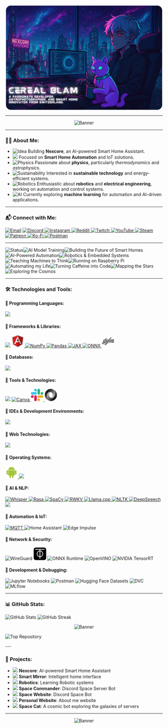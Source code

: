 <p align="center">
  <img src="IMG_2085.webp" alt="Banner" style="max-width:100%;">
</p>

---

<p align="center">
  <img src="https://iili.io/3cD2hjS.png" alt="Banner" style="max-width:100%;">
</p>

---

<h3 align="left">🧑‍💻 About Me:</h3>
<ul>
   <li>
    <img src="https://img.icons8.com/neon/40/000000/idea.png" alt="Idea" width="20" height="20"/>
    Building <strong>Nexcore</strong>, an AI-powered Smart Home Assistant.
  </li>
  <li>
  <img src="https://img.icons8.com/fluency/48/smart-home-automation.png" width="20"/>
  Focused on <strong>Smart Home Automation</strong> and IoT solutions.
  </li>
  <li>
    <img src="https://img.icons8.com/color/20/physics.png" alt="Physics"/>
    Passionate about <strong>physics</strong>, particularly <em>thermodynamics</em> and <em>astrophysics</em>.
  </li>
  <li>
    <img src="https://img.icons8.com/color/20/earth-planet.png" alt="Sustainability"/>
    Interested in <strong>sustainable technology</strong> and energy-efficient systems.
  </li>
  <li>
    <img src="https://img.icons8.com/neon/40/000000/robot.png" alt="Robotics" width="20" height="20"/>
    Enthusiastic about <strong>robotics</strong> and <strong>electrical engineering</strong>, working on automation and control systems.
  </li>
  <li>
    <img src="https://img.icons8.com/color/20/artificial-intelligence.png" alt="AI"/>
    Currently exploring <strong>machine learning</strong> for automation and AI-driven applications.
  </li>
</ul>

---

<h3 align="left">📬 Connect with Me:</h3>
<p align="left">
  <a href="mailto:cerealblam@gmail.com"><img src="https://img.shields.io/badge/Email-D14836?style=for-the-badge&logo=gmail&logoColor=white" alt="Email"/></a>
  <!-- Discord -->
  <a href="https://discord.gg/53b6rygmKd" target="_blank">
    <img src="https://img.shields.io/badge/Discord-5865F2?style=for-the-badge&logo=discord&logoColor=white" alt="Discord"/>
  </a>

  <!-- Instagram -->
  <a href="https://instagram.com/cereal__yt" target="_blank">
    <img src="https://img.shields.io/badge/Instagram-E4405F?style=for-the-badge&logo=instagram&logoColor=white" alt="Instagram"/>
  </a>

  <!-- Reddit -->
  <a href="https://www.reddit.com/user/Intelligent-Yak-8177" target="_blank">
    <img src="https://img.shields.io/badge/Reddit-FF4500?style=for-the-badge&logo=reddit&logoColor=white" alt="Reddit"/>
  </a>

  <!-- Twitch -->
  <a href="https://twitch.tv/Cereal__yt" target="_blank">
    <img src="https://img.shields.io/badge/Twitch-9146FF?style=for-the-badge&logo=twitch&logoColor=white" alt="Twitch"/>
  </a>

  <!-- YouTube -->
  <a href="https://www.youtube.com/@cerealyt3405" target="_blank">
    <img src="https://img.shields.io/badge/YouTube-FF0000?style=for-the-badge&logo=youtube&logoColor=white" alt="YouTube"/>
  </a>

  <!-- Steam -->
  <a href="https://steamcommunity.com/profiles/76561199380441887" target="_blank">
    <img src="https://img.shields.io/badge/Steam-171A21?style=for-the-badge&logo=steam&logoColor=white" alt="Steam"/>
  </a>

  <!-- Patreon -->
  <a href="https://www.patreon.com/CerealYT" target="_blank">
    <img src="https://img.shields.io/badge/Patreon-F96854?style=for-the-badge&logo=patreon&logoColor=white" alt="Patreon"/>
  </a>

  <!-- Ko-Fi -->
  <a href="https://ko-fi.com/cerealblam" target="_blank">
    <img src="https://img.shields.io/badge/Ko--Fi-FF5E5B?style=for-the-badge&logo=kofi&logoColor=white" alt="Ko-Fi"/>
  </a>

  <!-- Postman -->
  <a href="https://www.postman.com/cerealyt" target="_blank">
    <img src="https://img.shields.io/badge/Postman-FF6C37?style=for-the-badge&logo=postman&logoColor=white" alt="Postman"/>
  </a>
</p>

---

![Status](https://img.shields.io/badge/Status-Building_Nexcore-brightgreen?style=for-the-badge)![AI Model Training](https://img.shields.io/badge/AI_Model-Training-blue?style=for-the-badge&logo=openai)![Building the Future of Smart Homes](https://img.shields.io/badge/Building-Smart_Home_AI-green?style=for-the-badge&logo=iot)![AI-Powered Automation](https://img.shields.io/badge/AI_Powered-Automation-blue?style=for-the-badge&logo=robotframework)![Robotics & Embedded Systems](https://img.shields.io/badge/Robotics-Embedded_Systems-lightgrey?style=for-the-badge&logo=raspberrypi)![Teaching Machines to Think](https://img.shields.io/badge/Teaching_Machines-To_Think-darkblue?style=for-the-badge&logo=pytorch)![Running on Raspberry Pi](https://img.shields.io/badge/Running_on-Raspberry_Pi-darkred?style=for-the-badge&logo=raspberrypi)![Automating my Life](https://img.shields.io/badge/Automating-My_Life-blue?style=for-the-badge&logo=home-assistant)![Turning Caffeine into Code](https://img.shields.io/badge/Turning_Caffeine-Into_Code-brown?style=for-the-badge&logo=coffeescript)![Mapping the Stars](https://img.shields.io/badge/Mapping-the_Stars-ffcc00?style=for-the-badge&logo=spacex)![Exploring the Cosmos](https://img.shields.io/badge/Exploring-the_Cosmos-blueviolet?style=for-the-badge&logo=nasa)

---
<h3 align="left">🛠️ Technologies and Tools:</h3>

<h4>🔹 Programming Languages:</h4>
<p>
  <img src="https://skillicons.dev/icons?i=python,java,javascript,typescript,cpp,cs,ruby,rust,swift,kotlin,fortran,latex"/>
</p>

<h4>🔹 Frameworks & Libraries:</h4>
<p>
  <img src="https://skillicons.dev/icons?i=react,angular,vue,alpinejs,electron,tensorflow,pytorch,sklearn"/>
<a href="https://angularjs.org/" target="_blank" rel="noreferrer">
    <img src="https://raw.githubusercontent.com/devicons/devicon/master/icons/angularjs/angularjs-original.svg" alt="AngularJS" width="40" height="40"/>
<a href="https://numpy.org/" target="_blank">
    <img src="https://upload.wikimedia.org/wikipedia/commons/3/31/NumPy_logo_2020.svg" alt="NumPy" width="40" height="40"/>
  </a>
  <a href="https://pandas.pydata.org/" target="_blank">
    <img src="https://upload.wikimedia.org/wikipedia/commons/e/ed/Pandas_logo.svg" alt="Pandas" width="40" height="40"/>
  </a>
  <a href="https://jax.readthedocs.io/en/latest/" target="_blank" rel="noreferrer">
    <img src="https://upload.wikimedia.org/wikipedia/commons/thumb/8/86/Google_JAX_logo.svg/1200px-Google_JAX_logo.svg.png" alt="JAX" width="40" height="40"/>
  </a>
<a href="https://onnx.ai/" target="_blank" rel="noreferrer">
    <img src="https://raw.githubusercontent.com/simple-icons/simple-icons/develop/icons/onnx.svg" alt="ONNX" width="40" height="40"/>
</a>
  <a href="https://stylus-lang.com/" target="_blank" rel="noreferrer">
    <img src="https://raw.githubusercontent.com/devicons/devicon/master/icons/stylus/stylus-original.svg" alt="Stylus" width="40" height="40"/>
  </a>
</p>
  
<h4>🔹 Databases:</h4>
<p>
  <img src="https://skillicons.dev/icons?i=mysql,sqlite"/>
</p>

<h4>🔹 Tools & Technologies:</h4>
<p>
  <img src="https://skillicons.dev/icons?i=arduino,raspberrypi,figma,nodejs,php,git,docker,codepen,stackoverflow,markdown,openstack"/>
<a href="https://www.canva.com/" target="_blank" rel="noreferrer">
    <img src="https://cdn.jsdelivr.net/gh/devicons/devicon@latest/icons/canva/canva-original.svg" alt="Canva" width="40" height="40"/>
  </a>
  <a href="https://slack.com/" target="_blank" rel="noreferrer">
    <img src="https://raw.githubusercontent.com/devicons/devicon/master/icons/slack/slack-original.svg" alt="Slack" width="40" height="40"/>
  </a>
  <a href="https://json.org/" target="_blank" rel="noreferrer">
    <img src="https://raw.githubusercontent.com/devicons/devicon/master/icons/json/json-original.svg" alt="JSON" width="40" height="40"/>
  </a>
</p>

<h4>🔹 IDEs & Development Environments:</h4>
<p>
  <img src="https://skillicons.dev/icons?i=vscode,visualstudio,unreal,unity,blender,pycharm,atom,bash,debian,ubuntu"/>
</p>

<h4>🔹 Web Technologies:</h4>
<p>
  <img src="https://skillicons.dev/icons?i=html,css,sass"/>
</p>

<h4>🔹 Operating Systems:</h4>
<p>
  <a href="https://www.android.com/" target="_blank" rel="noreferrer">
    <img src="https://raw.githubusercontent.com/devicons/devicon/master/icons/android/android-original.svg" alt="Android" width="40" height="40"/>
  </a>
  <img src="https://skillicons.dev/icons?i=apple,windows,linux,arch"/>
</p>

<h4>🔸 AI & NLP:</h4>
<p>
  <a href="https://openai.com/research/whisper" target="_blank" rel="noreferrer"> 
    <img src="https://raw.githubusercontent.com/simple-icons/simple-icons/develop/icons/openai.svg" alt="Whisper" width="40" height="40"/>
</a>
<a href="https://rasa.com/" target="_blank" rel="noreferrer"> 
    <img src="https://raw.githubusercontent.com/simple-icons/simple-icons/develop/icons/rasa.svg" alt="Rasa" width="40" height="40"/>
</a>
  <a href="https://spacy.io/" target="_blank" rel="noreferrer"> 
    <img src="https://upload.wikimedia.org/wikipedia/commons/8/88/SpaCy_logo.svg" alt="SpaCy" width="40" height="40"/>
  </a>
  <a href="https://github.com/BlinkDL/RWKV-LM" target="_blank" rel="noreferrer">
    <img src="https://avatars.githubusercontent.com/u/87856168?s=200&v=4" alt="RWKV" width="40" height="40"/>
</a>
<a href="https://github.com/ggerganov/llama.cpp" target="_blank" rel="noreferrer">
    <img src="https://avatars.githubusercontent.com/u/123935472?s=200&v=4" alt="Llama.cpp" width="40" height="40"/>
</a>
 <a href="https://www.nltk.org/" target="_blank" rel="noreferrer">
    <img src="https://miro.medium.com/v2/resize:fit:592/1*YM2HXc7f4v02pZBEO8h-qw.png" alt="NLTK" width="40" height="40"/>
  </a>
  <a href="https://deepspeech.readthedocs.io/" target="_blank" rel="noreferrer">
    <img src="https://www.nuget.org/profiles/DeepSpeech/avatar?imageSize=512" alt="DeepSpeech" width="40" height="40"/>
  </a>
  <img src="https://skillicons.dev/icons?i=fastapi"/>
</p>

<h4>🔸 Automation & IoT:</h4>
<p>
  <a href="https://mqtt.org/" target="_blank" rel="noreferrer"> 
    <img src="https://raw.githubusercontent.com/simple-icons/simple-icons/develop/icons/mqtt.svg" alt="MQTT" width="40" height="40"/>
</a>
  <img src="https://raw.githubusercontent.com/simple-icons/simple-icons/develop/icons/homeassistant.svg" width="40" title="Home Assistant"/>
  <img src="https://raw.githubusercontent.com/simple-icons/simple-icons/develop/icons/edgeimpulse.svg" width="40" title="Edge Impulse"/>
</p>

<h4>🔸 Network & Security:</h4>
<p>
  <img src="https://www.vectorlogo.zone/logos/wireguard/wireguard-icon.svg" width="40" title="WireGuard"/> 
  <img src="https://raw.githubusercontent.com/simple-icons/simple-icons/develop/icons/zerotier.svg" width="40" title="Zerotier"/>
  <img src="https://raw.githubusercontent.com/simple-icons/simple-icons/develop/icons/onnx.svg" width="40" title="ONNX Runtime"/>
  <img src="https://images.ctfassets.net/5z56gn2a2s8n/7bfIDaOzyzURnA5pQmsBm5/b4f2559eef8d0201fb3254e9a643a9d5/logo-openvino-1x1-1.png?fm=webp" width="40" title="OpenVINO"/>
  <img src="https://upload.wikimedia.org/wikipedia/commons/2/21/Nvidia_logo.svg" width="40" title="NVIDIA TensorRT"/>
</p>

<h4>🔸 Development & Debugging:</h4>
<p>
  <img src="https://upload.wikimedia.org/wikipedia/commons/3/38/Jupyter_logo.svg" width="40" title="Jupyter Notebooks"/>
  <img src="https://www.vectorlogo.zone/logos/getpostman/getpostman-icon.svg" width="40" title="Postman"/>
  <img src="https://huggingface.co/front/assets/huggingface_logo-noborder.svg" width="40" title="Hugging Face Datasets"/>
  <img src="https://raw.githubusercontent.com/simple-icons/simple-icons/develop/icons/dvc.svg" width="40" title="DVC"/>
  <img src="https://raw.githubusercontent.com/simple-icons/simple-icons/develop/icons/mlflow.svg" width="40" title="MLflow"/>
</p>


---

<h3 align="left">📊 GitHub Stats:</h3>
<p align="left">
  <img src="https://github-readme-stats.vercel.app/api?username=CerealYT&show_icons=true&theme=dark" alt="GitHub Stats"/>
  <img src="https://github-readme-streak-stats.herokuapp.com/?user=CerealYT&theme=dark" alt="GitHub Streak"/>
</p>
<p align="center">
  <img src="https://i.ibb.co/b50g5pZ1/3000-2.png" alt="Banner" style="max-width:100%;">
</p>
<p align="left">
  <img src="https://github-readme-stats.vercel.app/api/pin/?username=CerealYT&repo=REPOSITORY_NAME&theme=dark" alt="Top Repository"/>
</p>
---

<h3 align="left">🚀 Projects:</h3>
<ul>
  <li>
    <img src="https://img.icons8.com/fluency/48/maintenance.png" width="20"/>
    <strong>Nexcore</strong>: AI-powered Smart Home Assistant
  </li>
  <li>
    <img src="https://img.icons8.com/fluency/48/mirror.png" width="20"/>
    <strong>Smart Mirror</strong>: Intelligent home interface
  </li>
  <li>
    <img src="https://img.icons8.com/fluency/48/robot-2.png" width="20"/>
    <strong>Robotics</strong>: Learning Robotic systems
  </li>
  <li>
    <img src="https://img.icons8.com/fluency/48/bot.png" width="20"/>
    <strong>Space Commander</strong>: Discord Space Server Bot
  </li>
  <li>
    <img src="https://img.icons8.com/fluency/48/rocket.png" width="20"/>
    <strong>Space Website</strong>: Discord Space Bot
  </li>
  <li>
    <img src="https://img.icons8.com/fluency/48/web.png" width="20"/>
    <strong>Personal Website</strong>: About me website
  </li>
  <li>
    <img src="https://img.icons8.com/fluency/48/cat.png" width="20"/>
    <strong>Space Cat</strong>: A cosmic bot exploring the galaxies of servers
  </li>
</ul>

---
<p align="center">
  <img src="3000.png" alt="Banner" style="max-width:100%;">
</p>
